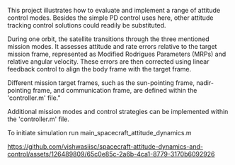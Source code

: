 This project illustrates how to evaluate and implement a range of attitude control modes. Besides the
simple PD control uses here, other attitude tracking control solutions could readily be substituted. 

During one orbit, the satellite transitions through the three mentioned mission modes. It assesses attitude and rate errors relative to the target mission frame, represented as Modified Rodrigues Parameters (MRPs) and relative angular velocity. These errors are then corrected using linear feedback control to align the body frame with the target frame.

Different mission target frames, such as the sun-pointing frame, nadir-pointing frame, and communication frame, are defined within the 'controller.m' file."

Additional mission modes and control strategies can be implemented within the 'controller.m' file.

To initiate simulation run main_spacecraft_attitude_dynamics.m



https://github.com/vishwasiisc/spacecraft-attitude-dynamics-and-control/assets/126489809/65c0e85c-2a6b-4ca1-8779-3170b6092926

